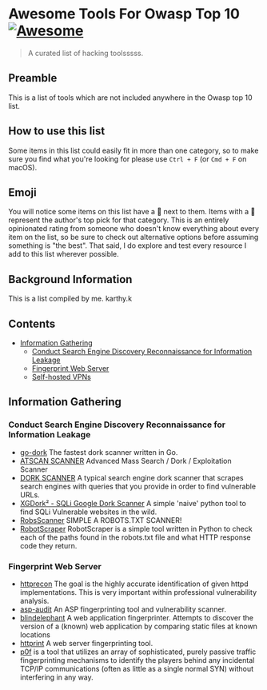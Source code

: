 # Awesome Tools For Owasp Top 10 [![Awesome](https://awesome.re/badge.svg)](https://awesome.re)

> A curated list of hacking toolsssss.

## Preamble
This is a list of tools which are not included anywhere in the Owasp top 10 list. 

## How to use this list
Some items in this list could easily fit in more than one category, so to make sure you find what you're looking for please use `Ctrl + F` (or `Cmd + F` on macOS).

## Emoji
You will notice some items on this list have a :star2: next to them. Items with a :star2: represent the author's top pick for that category. This is an entirely opinionated rating from someone who doesn't know everything about every item on the list, so be sure to check out alternative options before assuming something is "the best". That said, I do explore and test every resource I add to this list wherever possible.

## Background Information
This is a list compiled by me. karthy.k

## Contents
- [Information Gathering](#information-gathering)
    - [Conduct Search Engine Discovery Reconnaissance for Information Leakage](#conduct-search-engine-discovery-reconnaissance-for-information-leakage)
    - [Fingerprint Web Server](#fingerprint-web-server)
    - [Self-hosted VPNs](#self-hosted-vpns)

## Information Gathering

### Conduct Search Engine Discovery Reconnaissance for Information Leakage
- [go-dork](https://thatoneprivacysite.net/vpn-section/) The fastest dork scanner written in Go.
- [ATSCAN SCANNER](https://github.com/AlisamTechnology/ATSCAN) Advanced Mass Search / Dork / Exploitation Scanner
- [DORK SCANNER](https://github.com/madhavmehndiratta/dorkScanner) A typical search engine dork scanner that scrapes search engines with queries that you provide in order to find vulnerable URLs.
- [XGDork² - SQLi Google Dork Scanner](https://github.com/E4rr0r4/XGDork-2) A simple 'naive' python tool to find SQLi Vulnerable websites in the wild.
- [RobsScanner](https://github.com/NeloF4/RobsScanner) SIMPLE A ROBOTS.TXT SCANNER!
- [RobotScraper](https://github.com/robotshell/robotScraper) RobotScraper is a simple tool written in Python to check each of the paths found in the robots.txt file and what HTTP response code they return.

### Fingerprint Web Server
- [httprecon](https://www.computec.ch/projekte/httprecon/?) The goal is the highly accurate identification of given httpd implementations. This is very important within professional vulnerability analysis.
- [asp-audit](https://seclists.org/basics/2006/Sep/128) An ASP fingerprinting tool and vulnerability scanner.
- [blindelephant](https://blindelephant.sourceforge.net/) A web application fingerprinter. Attempts to discover the version of a (known) web application by comparing static files at known locations
- [httprint](http://www.net-square.com/httprint.html) A web server fingerprinting tool.
- [p0f](http://lcamtuf.coredump.cx/p0f3/) is a tool that utilizes an array of sophisticated, purely passive traffic fingerprinting mechanisms to identify the players behind any incidental TCP/IP communications (often as little as a single normal SYN) without interfering in any way.

